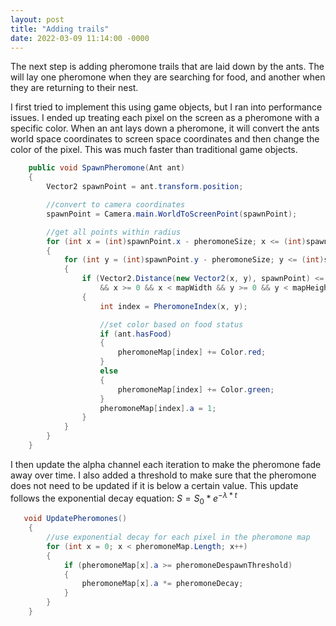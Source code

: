 ```yaml
---
layout: post
title: "Adding trails"
date: 2022-03-09 11:14:00 -0000
---
```


The next step is adding pheromone trails that are laid down by 
the ants. The will lay one pheromone when they are searching for food,
and another when they are returning to their nest.

I first tried to implement this using game objects, but I ran into
performance issues. I ended up treating each pixel on the screen
as a pheromone with a specific color. When an ant lays down a 
pheromone, it will convert the ants world space coordinates to
screen space coordinates and then change the color of the pixel. 
This was much faster than traditional game objects. 

```c#
    public void SpawnPheromone(Ant ant)
    {
        Vector2 spawnPoint = ant.transform.position;

        //convert to camera coordinates
        spawnPoint = Camera.main.WorldToScreenPoint(spawnPoint);

        //get all points within radius
        for (int x = (int)spawnPoint.x - pheromoneSize; x <= (int)spawnPoint.x + pheromoneSize; ++x)
        {
            for (int y = (int)spawnPoint.y - pheromoneSize; y <= (int)spawnPoint.y + pheromoneSize; ++y)
            {
                if (Vector2.Distance(new Vector2(x, y), spawnPoint) <= pheromoneSize
                    && x >= 0 && x < mapWidth && y >= 0 && y < mapHeight)
                {
                    int index = PheromoneIndex(x, y);

                    //set color based on food status
                    if (ant.hasFood)
                    {
                        pheromoneMap[index] += Color.red;
                    }
                    else
                    {
                        pheromoneMap[index] += Color.green;
                    }
                    pheromoneMap[index].a = 1;
                }
            }
        }
    }
```

I then update the alpha channel each iteration to make the pheromone
fade away over time. I also added a threshold to make sure that the
pheromone does not need to be updated if it is below a certain value.
This update follows the exponential decay equation:
$S = S_0 * e^{-\lambda * t}$

```c#
   void UpdatePheromones()
    {
        //use exponential decay for each pixel in the pheromone map
        for (int x = 0; x < pheromoneMap.Length; x++)
        {
            if (pheromoneMap[x].a >= pheromoneDespawnThreshold)
            {
                pheromoneMap[x].a *= pheromoneDecay;
            }
        }
    }
```